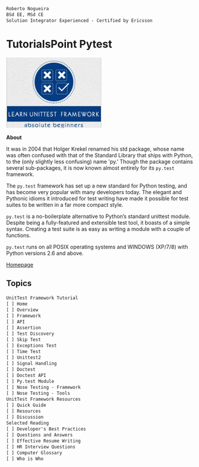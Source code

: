 ```
Roberto Nogueira  
BSd EE, MSd CE
Solution Integrator Experienced - Certified by Ericsson
```
# TutorialsPoint Pytest

![tutorialspoint image](images/tutorialspoint.png)

**About**

It was in 2004 that Holger Krekel renamed his std package, whose name was often confused with that of the Standard Library that ships with Python, to the (only slightly less confusing) name 'py.' Though the package contains several sub-packages, it is now known almost entirely for its `py.test` framework.

The `py.test` framework has set up a new standard for Python testing, and has become very popular with many developers today. The elegant and Pythonic idioms it introduced for test writing have made it possible for test suites to be written in a far more compact style.

`py.test` is a no-boilerplate alternative to Python’s standard unittest module. Despite being a fully-featured and extensible test tool, it boasts of a simple syntax. Creating a test suite is as easy as writing a module with a couple of functions.

`py.test` runs on all POSIX operating systems and WINDOWS (XP/7/8) with Python versions 2.6 and above.

[Homepage](https://www.tutorialspoint.com/unittest_framework/unittest_framework_py_test_module.htm)

## Topics
```
UnitTest Framework Tutorial
[ ] Home
[ ] Overview
[ ] Framework
[ ] API
[ ] Assertion
[ ] Test Discovery
[ ] Skip Test
[ ] Exceptions Test
[ ] Time Test
[ ] Unittest2
[ ] Signal Handling
[ ] Doctest
[ ] Doctest API
[ ] Py.test Module
[ ] Nose Testing - Framework
[ ] Nose Testing - Tools
UnitTest Framework Resources
[ ] Quick Guide
[ ] Resources
[ ] Discussion
Selected Reading
[ ] Developer's Best Practices
[ ] Questions and Answers
[ ] Effective Resume Writing
[ ] HR Interview Questions
[ ] Computer Glossary
[ ] Who is Who
```
